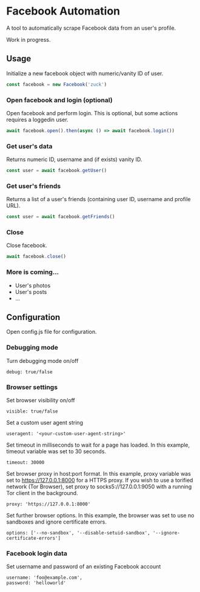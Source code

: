 # Facebook Automation
A tool to automatically scrape Facebook data from an user's profile.

Work in progress.

## Usage

Initialize a new facebook object with numeric/vanity ID of user.

```javascript
const facebook = new Facebook('zuck')
```

### Open facebook and login (optional)

Open facebook and perform login. This is optional, but some actions requires a loggedin user.

```javascript
await facebook.open().then(async () => await facebook.login())
```

### Get user's data

Returns numeric ID, username and (if exists) vanity ID.

```javascript
const user = await facebook.getUser()
```

### Get user's friends

Returns a list of a user's friends (containing user ID, username and profile URL).

```javascript
const user = await facebook.getFriends()
```

### Close

Close facebook.

```javascript
await facebook.close()
```

### More is coming...

- User's photos
- User's posts
- ...

## Configuration

Open config.js file for configuration.

### Debugging mode

Turn debugging mode on/off

```
debug: true/false
```

### Browser settings

Set browser visibility on/off

```
visible: true/false
```

Set a custom user agent string

```
useragent: '<your-custom-user-agent-string>'
```

Set timeout in milliseconds to wait for a page has loaded.
In this example, timeout variable was set to 30 seconds.

```
timeout: 30000
```

Set browser proxy in host:port format.
In this example, proxy variable was set to https://127.0.0.1:8000 for a HTTPS proxy. If you wish to use a torified network (Tor Browser), set proxy to socks5://127.0.0.1:9050 with a running Tor client in the background.

```
proxy: 'https://127.0.0.1:8000'
```

Set further browser options.
In this example, the browser was set to use no sandboxes and ignore certificate errors.

```
options: ['--no-sandbox', '--disable-setuid-sandbox', '--ignore-certificate-errors']
```

### Facebook login data

Set username and password of an existing Facebook account

```
username: 'foo@example.com',
password: 'helloworld'
```
